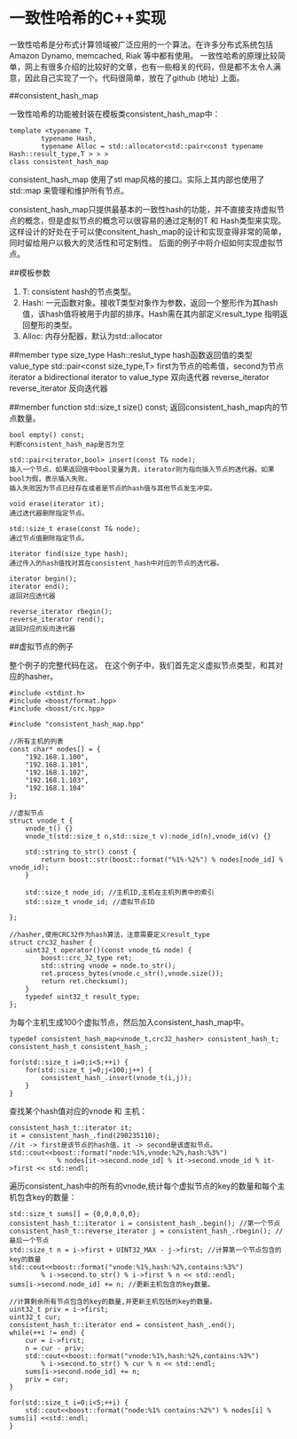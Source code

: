 # 一致性哈希的C++实现

一致性哈希是分布式计算领域被广泛应用的一个算法。在许多分布式系统包括 Amazon Dynamo, memcached, Riak 等中都有使用。
一致性哈希的原理比较简单，网上有很多介绍的比较好的文章，也有一些相关的代码，但是都不太令人满意，因此自己实现了一个。代码很简单，放在了github (地址) 上面。


##consistent_hash_map

一致性哈希的功能被封装在模板类consistent_hash_map中：

    template <typename T,
            typename Hash,
            typename Alloc = std::allocator<std::pair<const typename Hash::result_type,T > > >
    class consistent_hash_map


consistent_hash_map 使用了stl map风格的接口。实际上其内部也使用了std::map 来管理和维护所有节点。

consistent_hash_map只提供最基本的一致性hash的功能，并不直接支持虚拟节点的概念，但是虚拟节点的概念可以很容易的通过定制的T 和 Hash类型来实现。这样设计的好处在于可以使consitent_hash_map的设计和实现变得非常的简单，同时留给用户以极大的灵活性和可定制性。
后面的例子中将介绍如何实现虚拟节点。


##模板参数

1. T:       consistent hash的节点类型。
2. Hash:    一元函数对象。接收T类型对象作为参数，返回一个整形作为其hash值，该hash值将被用于内部的排序。Hash需在其内部定义result_type 指明返回整形的类型。
3. Alloc:   内存分配器，默认为std::allocator

##member type
    size_type           Hash::reslut_type               hash函数返回值的类型
    value_type          std::pair<const size_type,T>    first为节点的哈希值，second为节点
    iterator            a bidirectional iterator to value_type  双向迭代器
    reverse_iterator    reverse_iterator<iterator>      反向迭代器

##member function
    std::size_t size() const;
    返回consistent_hash_map内的节点数量。

    bool empty() const;
    判断consistent_hash_map是否为空

    std::pair<iterator,bool> insert(const T& node);
    插入一个节点，如果返回值中bool变量为真，iterator则为指向插入节点的迭代器。如果bool为假，表示插入失败。
    插入失败因为节点已经存在或者是节点的hash值与其他节点发生冲突。

    void erase(iterator it);
    通过迭代器删除指定节点。

    std::size_t erase(const T& node);
    通过节点值删除指定节点。

    iterator find(size_type hash);
    通过传入的hash值找对其在consistent_hash中对应的节点的迭代器。

    iterator begin();
    iterator end();
    返回对应迭代器

    reverse_iterator rbegin();
    reverse_iterator rend();
    返回对应的反向迭代器

##虚拟节点的例子

整个例子的完整代码在这。
在这个例子中，我们首先定义虚拟节点类型，和其对应的hasher。

    #include <stdint.h>
    #include <boost/format.hpp>
    #include <boost/crc.hpp>

    #include "consistent_hash_map.hpp"

    //所有主机的列表
    const char* nodes[] = {
        "192.168.1.100",
        "192.168.1.101",
        "192.168.1.102",
        "192.168.1.103",
        "192.168.1.104"
    };

    //虚拟节点
    struct vnode_t {
        vnode_t() {}
        vnode_t(std::size_t n,std::size_t v):node_id(n),vnode_id(v) {}

        std::string to_str() const {
            return boost::str(boost::format("%1%-%2%") % nodes[node_id] % vnode_id);
        }
        
        std::size_t node_id; //主机ID,主机在主机列表中的索引
        std::size_t vnode_id; //虚拟节点ID

    };

    //hasher,使用CRC32作为hash算法，注意需要定义result_type
    struct crc32_hasher {
        uint32_t operator()(const vnode_t& node) {
            boost::crc_32_type ret;
            std::string vnode = node.to_str();
            ret.process_bytes(vnode.c_str(),vnode.size());
            return ret.checksum();
        }
        typedef uint32_t result_type;
    };


为每个主机生成100个虚拟节点，然后加入consistent_hash_map中。
    
    typedef consistent_hash_map<vnode_t,crc32_hasher> consistent_hash_t;
    consistent_hash_t consistent_hash_;

    for(std::size_t i=0;i<5;++i) {
        for(std::size_t j=0;j<100;j++) {
            consistent_hash_.insert(vnode_t(i,j));
        }
    }


查找某个hash值对应的vnode 和 主机：

    consistent_hash_t::iterator it;
    it = consistent_hash_.find(290235110);
    //it -> first是该节点的hash值，it -> second是该虚拟节点。
    std::cout<<boost::format("node:%1%,vnode:%2%,hash:%3%") 
                % nodes[it->second.node_id] % it->second.vnode_id % it->first << std::endl;



遍历consistent_hash中的所有的vnode,统计每个虚拟节点的key的数量和每个主机包含key的数量：

    std::size_t sums[] = {0,0,0,0,0};
    consistent_hash_t::iterator i = consistent_hash_.begin(); //第一个节点
    consistent_hash_t::reverse_iterator j = consistent_hash_.rbegin(); //最后一个节点
    std::size_t n = i->first + UINT32_MAX - j->first; //计算第一个节点包含的key的数量
    std::cout<<boost::format("vnode:%1%,hash:%2%,contains:%3%") 
            % i->second.to_str() % i->first % n << std::endl;
    sums[i->second.node_id] += n; //更新主机包含的key数量。

    //计算剩余所有节点包含的key的数量,并更新主机包括的key的数量。
    uint32_t priv = i->first;
    uint32_t cur;
    consistent_hash_t::iterator end = consistent_hash_.end();
    while(++i != end) {
        cur = i->first;
        n = cur - priv;
        std::cout<<boost::format("vnode:%1%,hash:%2%,contains:%3%") 
            % i->second.to_str() % cur % n << std::endl;
        sums[i->second.node_id] += n;
        priv = cur;
    }
        
    for(std::size_t i=0;i<5;++i) {
        std::cout<<boost::format("node:%1% contains:%2%") % nodes[i] % sums[i] <<std::endl; 
    }










